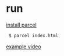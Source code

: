 # run

[install parcel](https://parceljs.org/getting_started.html)

```
 $ parcel index.html
```

[example video](https://www.youtube.com/watch?v=Uom-Cx8HCu8)
